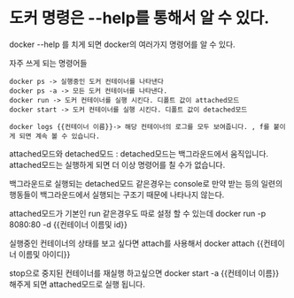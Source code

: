 # 도커 명령은 --help를 통해서 알 수 있다.

docker --help 를 치게 되면 docker의 여러가지 명령어를 알 수 있다.

자주 쓰게 되는 명령어들
```docker
docker ps -> 실행중인 도커 컨테이너를 나타낸다
docker ps -a -> 모든 도커 컨테이너를 나타낸다.
docker run -> 도커 컨테이너를 실행 시킨다. 디폴트 값이 attached모드
docker start -> 도커 컨테이너를 실행 시킨다. 디폴트 값이 detached모드

docker logs {{컨테이너 이름}}-> 해당 컨테이너의 로그를 모두 보여줍니다. , f를 붙이게 되면 계속 볼 수 있습니다.

```

attached모드와 detached모드 :
detached모드는 백그라운드에서 움직입니다.
attached모드는 실행하게 되면 더 이상 
명령어를 칠 수가 없습니다.

백그라운드로 실행되는 detached모드 같은경우는 
console로 만약 받는 등의 일련의 행동들이 백그라운드에서 
실행되는 구조기 때문에 나타나지 않는다.

attached모드가 기본인 run 같은경우도 따로 설정 할 수 있는데
docker run -p 8080:80 -d {{컨테이너 이름및 id}}

실행중인 컨테이너의 상태를 보고 싶다면
attach를 사용해서
docker attach {{컨테이너 이름및 아이디}}

stop으로 중지된 컨테이너를 재실행 하고싶으면
docker start -a {{컨테이너 이름}} 해주게 되면 attached모드로 실행 됩니다.